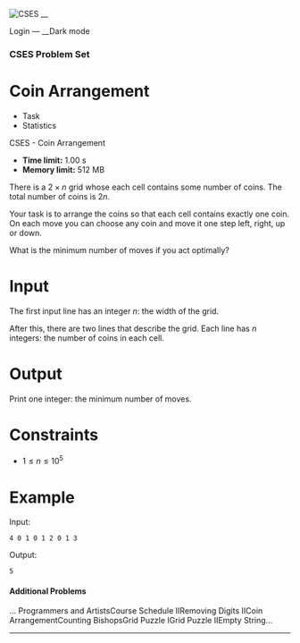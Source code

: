 ![CSES](/logo.png?1) __

Login — __Dark mode

### CSES Problem Set

# Coin Arrangement

  * Task
  * Statistics

CSES - Coin Arrangement

  * **Time limit:** 1.00 s
  * **Memory limit:** 512 MB

There is a $2 \times n$ grid whose each cell contains some number of coins.
The total number of coins is $2n$.

Your task is to arrange the coins so that each cell contains exactly one coin.
On each move you can choose any coin and move it one step left, right, up or
down.

What is the minimum number of moves if you act optimally?

# Input

The first input line has an integer $n$: the width of the grid.

After this, there are two lines that describe the grid. Each line has $n$
integers: the number of coins in each cell.

# Output

Print one integer: the minimum number of moves.

# Constraints

  * $1 \le n \le 10^5$

# Example

Input:

``` 4 0 1 0 1 2 0 1 3 ```

Output:

``` 5 ```

#### Additional Problems

... Programmers and ArtistsCourse Schedule IIRemoving Digits IICoin
ArrangementCounting BishopsGrid Puzzle IGrid Puzzle IIEmpty String...

* * *

